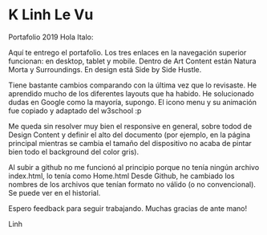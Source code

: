 # K Linh Le Vu
Portafolio 2019
Hola Italo:

Aquí te entrego el portafolio. Los tres enlaces en la navegación superior funcionan: en desktop, tablet y mobile. Dentro de Art Content están Natura Morta y Surroundings. En design está Side by Side Hustle. 

Tiene bastante cambios comparando con la última vez que lo revisaste. He aprendido mucho de los diferentes layouts que ha habido. He solucionado dudas en Google como la mayoría, supongo. El icono menu y su animación fue copiado y adaptado del w3school :p 

Me queda sin resolver muy bien el responsive en general, sobre todod de Design Content y definir el alto del documento (por ejemplo, en la página principal mientras se cambia el tamaño del dispositivo no acaba de pintar bien todo el background del color gris).

Al subir a github no me funcionó al principio porque no tenía ningún archivo index.html, lo tenía como Home.html
Desde Github, he cambiado los nombres de los archivos que tenían formato no válido (o no convencional). Se puede ver en el historial. 

Espero feedback para seguir trabajando. Muchas gracias de ante mano!

Linh

